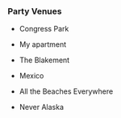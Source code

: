 ### Party Venues

- Congress Park
- My apartment
- The Blakement

- Mexico
- All the Beaches Everywhere
- Never Alaska
